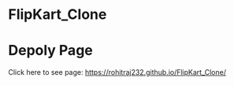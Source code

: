 # FlipKart_Clone

# Depoly Page
Click here to see page: https://rohitraj232.github.io/FlipKart_Clone/
